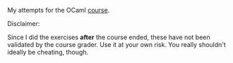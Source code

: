My attempts for the OCaml [course](https://www.france-universite-numerique-mooc.fr/courses/parisdiderot/56002/session01/about).

Disclaimer:

Since I did the exercises **after** the course ended, these have not been validated by the course grader. Use it at your own risk. You really shouldn't ideally be cheating, though.
